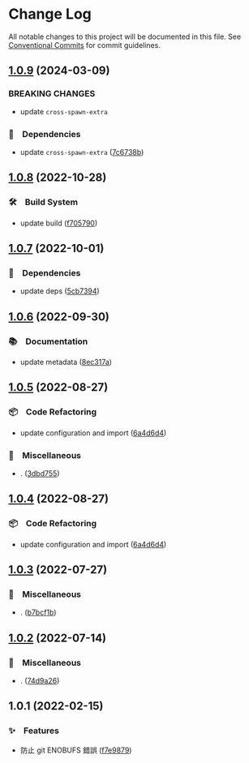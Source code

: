 # Change Log

All notable changes to this project will be documented in this file.
See [Conventional Commits](https://conventionalcommits.org) for commit guidelines.

## [1.0.9](https://github.com/bluelovers/ws-git-lazy/compare/@git-lazy/const@1.0.8...@git-lazy/const@1.0.9) (2024-03-09)


### BREAKING CHANGES

* update `cross-spawn-extra`



### 📌　Dependencies

* update `cross-spawn-extra` ([7c6738b](https://github.com/bluelovers/ws-git-lazy/commit/7c6738bae57dd640cbb75f5d3b5d6bdf5f3ddfce))



## [1.0.8](https://github.com/bluelovers/ws-git-lazy/compare/@git-lazy/const@1.0.7...@git-lazy/const@1.0.8) (2022-10-28)



### 🛠　Build System

* update build ([f705790](https://github.com/bluelovers/ws-git-lazy/commit/f705790ea4a4a6c69a4c957b41ee2b1f42cc026c))



## [1.0.7](https://github.com/bluelovers/ws-git-lazy/compare/@git-lazy/const@1.0.6...@git-lazy/const@1.0.7) (2022-10-01)



### 📌　Dependencies

* update deps ([5cb7394](https://github.com/bluelovers/ws-git-lazy/commit/5cb739437c77472bd6bc434ce55f845f4214f738))



## [1.0.6](https://github.com/bluelovers/ws-git-lazy/compare/@git-lazy/const@1.0.5...@git-lazy/const@1.0.6) (2022-09-30)



### 📚　Documentation

* update metadata ([8ec317a](https://github.com/bluelovers/ws-git-lazy/commit/8ec317aa3c7980d250ea96e1d97e3c303b4e3f6e))



## [1.0.5](https://github.com/bluelovers/ws-git-lazy/compare/@git-lazy/const@1.0.3...@git-lazy/const@1.0.5) (2022-08-27)



### 📦　Code Refactoring

* update configuration and import ([6a4d6d4](https://github.com/bluelovers/ws-git-lazy/commit/6a4d6d418dcf351e88a44dcb252269781820309a))


### 🔖　Miscellaneous

* . ([3dbd755](https://github.com/bluelovers/ws-git-lazy/commit/3dbd755009f8af585d895897fc27f61568c6c2f2))



## [1.0.4](https://github.com/bluelovers/ws-git-lazy/compare/@git-lazy/const@1.0.3...@git-lazy/const@1.0.4) (2022-08-27)



### 📦　Code Refactoring

* update configuration and import ([6a4d6d4](https://github.com/bluelovers/ws-git-lazy/commit/6a4d6d418dcf351e88a44dcb252269781820309a))



## [1.0.3](https://github.com/bluelovers/ws-git-lazy/compare/@git-lazy/const@1.0.2...@git-lazy/const@1.0.3) (2022-07-27)


### 🔖　Miscellaneous

* . ([b7bcf1b](https://github.com/bluelovers/ws-git-lazy/commit/b7bcf1bb87532628c4e50bc948d353f3a2006118))





## [1.0.2](https://github.com/bluelovers/ws-git-lazy/compare/@git-lazy/const@1.0.1...@git-lazy/const@1.0.2) (2022-07-14)


### 🔖　Miscellaneous

* . ([74d9a26](https://github.com/bluelovers/ws-git-lazy/commit/74d9a265ce1ac5b6cdccbe42d37a1df4de7f569b))





## 1.0.1 (2022-02-15)


### ✨　Features

* 防止 git ENOBUFS 錯誤 ([f7e9879](https://github.com/bluelovers/ws-git-lazy/commit/f7e9879571d498da83f432018e788e9ffd549003))
